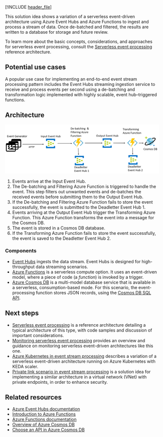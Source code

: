 <!-- cSpell:ignore KEDA deadletter -->
[!INCLUDE [header_file](../../../includes/sol-idea-header.md)]

This solution idea shows a variation of a serverless event-driven architecture using Azure Event Hubs and Azure Functions to ingest and process a stream of data. Once de-batched and filtered, the results are written to a database for storage and future review.

To learn more about the basic concepts, considerations, and approaches for serverless event processing, consult the [Serverless event processing](../../reference-architectures/serverless/event-processing.yml) reference architecture.

## Potential use cases

A popular use case for implementing an end-to-end event stream processing pattern includes the Event Hubs streaming ingestion service to receive and process events per second using a de-batching and transformation logic implemented with highly scalable, event hub&#8211;triggered functions.

## Architecture

![Diagram showing the data flow and key processing points in the architecture described in this article](../media/serverless-event-processing-filtering-diagram.png)

1. Events arrive at the Input Event Hub.
1. The De-batching and Filtering Azure Function is triggered to handle the event. This step filters out unwanted events and de-batches the received events before submitting them to the Output Event Hub.
1. If the De-batching and Filtering Azure Function fails to store the event successfully, the event is submitted to the Deadletter Event Hub 1.
1. Events arriving at the Output Event Hub trigger the Transforming Azure Function. This Azure Function transforms the event into a message for the Cosmos DB.
1. The event is stored in a Cosmos DB database.
1. If the Transforming Azure Function fails to store the event successfully, the event is saved to the Deadletter Event Hub 2.

### Components

- [Event Hubs](https://azure.microsoft.com/services/event-hubs/) ingests the data stream. Event Hubs is designed for high-throughput data streaming scenarios.
- [Azure Functions](https://azure.microsoft.com/services/functions/) is a serverless compute option. It uses an event-driven model, where a piece of code (a *function*) is invoked by a trigger.
- [Azure Cosmos DB](https://azure.microsoft.com/services/cosmos-db/) is a multi-model database service that is available in a serverless, consumption-based mode. For this scenario, the event-processing function stores JSON records, using the [Cosmos DB SQL API](https://docs.microsoft.com/azure/cosmos-db/introduction).

## Next steps

- [Serverless event processing](../../reference-architectures/serverless/event-processing.yml) is a reference architecture detailing a typical architecture of this type, with code samples and discussion of important considerations.
- [Monitoring serverless event processing](../../serverless/guide/monitoring-serverless-event-processing.md) provides an overview and guidance on monitoring serverless event-driven architectures like this one.
- [Azure Kubernetes in event stream processing](./serverless-event-processing-aks.yml) describes a variation of a serverless event-driven architecture running on Azure Kubernetes with KEDA scaler.
- [Private link scenario in event stream processing](./serverless-event-processing-private-link.yml) is a solution idea for implementing a similar architecture in a virtual network (VNet) with private endpoints, in order to enhance security.

## Related resources

- [Azure Event Hubs documentation](https://docs.microsoft.com/azure/event-hubs/)
- [Introduction to Azure Functions](https://docs.microsoft.com/azure/azure-functions/functions-overview)
- [Azure Functions documentation](https://docs.microsoft.com/azure/azure-functions/)
- [Overview of Azure Cosmos DB](https://docs.microsoft.com/azure/cosmos-db/introduction)
- [Choose an API in Azure Cosmos DB](https://docs.microsoft.com/azure/cosmos-db/choose-api)
